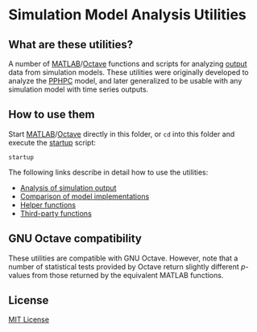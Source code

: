 Simulation Model Analysis Utilities
===================================

## What are these utilities?

A number of [MATLAB]/[Octave] functions and scripts for analyzing
[output](simout) data from simulation models. These utilities were originally
developed to analyze the [PPHPC] model, and later generalized to be usable with
any simulation model with time series outputs.

## How to use them

Start [MATLAB]/[Octave] directly in this folder, or `cd` into this folder and
execute the [startup](startup.m) script:

```
startup
```

The following links describe in detail how to use the utilities:

* [Analysis of simulation output](simout)
* [Comparison of model implementations](compare)
* [Helper functions](helpers)
* [Third-party functions](3rdparty)

## GNU Octave compatibility

These utilities are compatible with GNU Octave. However, note that a number of 
statistical tests provided by Octave return slightly different _p_-values from
those returned by the equivalent MATLAB functions.

## License

[MIT License](LICENSE)

[Matlab]: http://www.mathworks.com/products/matlab/
[Octave]: https://gnu.org/software/octave/
[PPHPC]: https://peerj.com/articles/cs-36/ 
